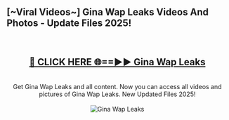 <h2>[~Viral Videos~] Gina Wap Leaks Videos And Photos - Update Files 2025!</h2>
<br>
<div align="center">
<h2><a href="https://top-ai-tools.click/QrbHav" rel="nofollow">🔴 CLICK HERE 🌐==►► Gina Wap Leaks</a></h2>
<br>
Get Gina Wap Leaks and all content. Now you can access all videos and pictures of Gina Wap Leaks. New Updated Files 2025!
<br>
<br>
<a href="https://top-ai-tools.click/QrbHav" rel="nofollow" data-target="animated-image.originalLink"><img src="https://i.ibb.co.com/WyWwxjT/player-gif2.gif" alt="Gina Wap Leaks" style="max-width: 100%; display: inline-block;" data-target="animated-image.originalImage"></a>
</div>
<br>